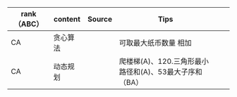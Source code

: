 | rank（ABC） | content  | Source | Tips                                                   |      |      |
| ----------- | -------- | ------ | ------------------------------------------------------ | ---- | ---- |
| CA          | 贪心算法 |        | 可取最大纸币数量 相加                                  |      |      |
| CA          | 动态规划 |        | 爬楼梯(A)、120.三角形最小路径和(A)、53最大子序和（BA） |      |      |

